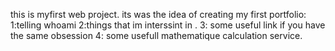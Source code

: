 this is myfirst web project. its  was  the idea of creating my first portfolio:
1:telling whoami
2:things that im interssint in .
3: some useful link if you have the same obsession
4: some usefull mathematique calculation service.  
